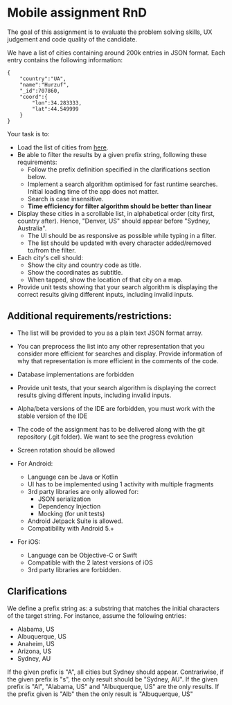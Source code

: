 # Mobile assignment RnD

The goal of this assignment is to evaluate the problem solving skills, UX judgement and code quality of the candidate.

We have a list of cities containing around 200k entries in JSON format. Each entry contains the following information:

```
{
    "country":"UA",
    "name":"Hurzuf",
    "_id":707860,
    "coord":{
        "lon":34.283333,
        "lat":44.549999
    }
}
```

Your task is to:

* Load the list of cities from [here](cities.json).
* Be able to filter the results by a given prefix string, following these requirements:
     * Follow the prefix definition specified in the clarifications section below.
     * Implement a search algorithm optimised for fast runtime searches. Initial loading time of the app does not matter.
     * Search is case insensitive.
     * **Time efficiency for filter algorithm should be better than linear**
* Display these cities in a scrollable list, in alphabetical order (city first, country after). Hence, "Denver, US" should appear before "Sydney, Australia".
     * The UI should be as responsive as possible while typing in a filter.
     * The list should be updated with every character added/removed to/from the filter.
* Each city's cell should:
     * Show the city and country code as title.
     * Show the coordinates as subtitle.
     * When tapped, show the location of that city on a map.
* Provide unit tests showing that your search algorithm is displaying the correct results giving different inputs, including invalid inputs.

## Additional requirements/restrictions:

* The list will be provided to you as a plain text JSON format array.
* You can preprocess the list into any other representation that you consider more efficient
for searches and display. Provide information of why that representation is more efficient
in the comments of the code.
* Database implementations are forbidden
* Provide unit tests, that your search algorithm is displaying the correct results giving
different inputs, including invalid inputs.
* Alpha/beta versions of the IDE are forbidden, you must work with the stable version of
the IDE
* The code of the assignment has to be delivered along with the git repository (.git folder).
We want to see the progress evolution
* Screen rotation should be allowed

* For Android:
	* Language can be Java or Kotlin
	* UI has to be implemented using 1 activity with multiple fragments
	* 3rd party libraries are only allowed for:
	    - JSON serialization
	    - Dependency Injection
	    - Mocking (for unit tests)
	* Android Jetpack Suite is allowed.
	* Compatibility with Android 5.+


* For iOS:
	* Language can be Objective-C or Swift
	* Compatible with the 2 latest versions of iOS
	* 3rd party libraries are forbidden.

## Clarifications

We define a prefix string as: a substring that matches the initial characters of the target string. For instance, assume the following entries:

* Alabama, US
* Albuquerque, US
* Anaheim, US
* Arizona, US
* Sydney, AU

If the given prefix is "A", all cities but Sydney should appear. Contrariwise, if the given prefix is "s", the only result should be "Sydney, AU".
If the given prefix is "Al", "Alabama, US" and "Albuquerque, US" are the only results.
If the prefix given is "Alb" then the only result is "Albuquerque, US"
